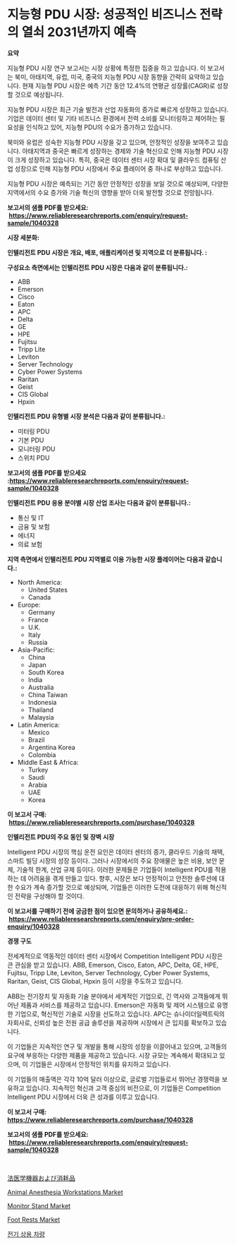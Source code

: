 <p><h1>지능형 PDU 시장: 성공적인 비즈니스 전략의 열쇠 2031년까지 예측</h1></p><p><strong>요약</strong></p>
<p><p>지능형 PDU 시장 연구 보고서는 시장 상황에 특정한 집중을 하고 있습니다. 이 보고서는 북미, 아태지역, 유럽, 미국, 중국의 지능형 PDU 시장 동향을 간략히 요약하고 있습니다. 현재 지능형 PDU 시장은 예측 기간 동안 12.4%의 연평균 성장률(CAGR)로 성장할 것으로 예상됩니다.</p><p>지능형 PDU 시장은 최근 기술 발전과 산업 자동화의 증가로 빠르게 성장하고 있습니다. 기업은 데이터 센터 및 기타 비즈니스 환경에서 전력 소비를 모니터링하고 제어하는 필요성을 인식하고 있어, 지능형 PDU의 수요가 증가하고 있습니다.</p><p>북미와 유럽은 성숙한 지능형 PDU 시장을 갖고 있으며, 안정적인 성장을 보여주고 있습니다. 아태지역과 중국은 빠르게 성장하는 경제와 기술 혁신으로 인해 지능형 PDU 시장이 크게 성장하고 있습니다. 특히, 중국은 데이터 센터 시장 확대 및 클라우드 컴퓨팅 산업 성장으로 인해 지능형 PDU 시장에서 주요 플레이어 중 하나로 부상하고 있습니다.</p><p>지능형 PDU 시장은 예측되는 기간 동안 안정적인 성장을 보일 것으로 예상되며, 다양한 지역에서의 수요 증가와 기술 혁신의 영향을 받아 더욱 발전할 것으로 전망됩니다.</p></p>
<p><strong>보고서의 샘플 PDF를 받으세요: &nbsp;<a href="https://www.reliableresearchreports.com/enquiry/request-sample/1040328">https://www.reliableresearchreports.com/enquiry/request-sample/1040328</a></strong></p>
<p><strong>시장 세분화:</strong></p>
<p><strong> 인텔리전트 PDU 시장은 개요, 배포, 애플리케이션 및 지역으로 더 분류됩니다. :</strong></p>
<p><strong>구성요소 측면에서는 인텔리전트 PDU 시장은 다음과 같이 분류됩니다.:</strong></p>
<p><ul><li>ABB</li><li>Emerson</li><li>Cisco</li><li>Eaton</li><li>APC</li><li>Delta</li><li>GE</li><li>HPE</li><li>Fujitsu</li><li>Tripp Lite</li><li>Leviton</li><li>Server Technology</li><li>Cyber Power Systems</li><li>Raritan</li><li>Geist</li><li>CIS Global</li><li>Hpxin</li></ul></p>
<p><strong> 인텔리전트 PDU 유형별 시장 분석은 다음과 같이 분류됩니다.:</strong></p>
<p><ul><li>미터링 PDU</li><li>기본 PDU</li><li>모니터링 PDU</li><li>스위치 PDU</li></ul></p>
<p><strong>보고서의 샘플 PDF를 받으세요 :<a href="https://www.reliableresearchreports.com/enquiry/request-sample/1040328">https://www.reliableresearchreports.com/enquiry/request-sample/1040328</a></strong></p>
<p><strong> 인텔리전트 PDU 응용 분야별 시장 산업 조사는 다음과 같이 분류됩니다.:</strong></p>
<p><ul><li>통신 및 IT</li><li>금융 및 보험</li><li>에너지</li><li>의료 보험</li></ul></p>
<p><strong>지역 측면에서 인텔리전트 PDU 지역별로 이용 가능한 시장 플레이어는 다음과 같습니다.:</strong></p>
<p><ul>
    <li>
        North America:
        <ul>
            <li>United States</li>
            <li>Canada</li>
        </ul>
    </li>
    <li>
        Europe:
        <ul>
            <li>Germany</li>
            <li>France</li>
            <li>U.K.</li>
            <li>Italy</li>
            <li>Russia</li>
        </ul>
    </li>
    <li>
        Asia-Pacific:
        <ul>
            <li>China</li>
            <li>Japan</li>
            <li>South Korea</li>
            <li>India</li>
            <li>Australia</li>
            <li>China Taiwan</li>
            <li>Indonesia</li>
            <li>Thailand</li>
            <li>Malaysia</li>
        </ul>
    </li>
    <li>
        Latin America:
        <ul>
            <li>Mexico</li>
            <li>Brazil</li>
            <li>Argentina Korea</li>
            <li>Colombia</li>
        </ul>
    </li>
    <li>
        Middle East & Africa:
        <ul>
            <li>Turkey</li>
            <li>Saudi</li>
            <li>Arabia</li>
            <li>UAE</li>
            <li>Korea</li>
        </ul>
    </li>
    </ul></p>
<p><strong>이 보고서 구매: &nbsp;<a href="https://www.reliableresearchreports.com/purchase/1040328">https://www.reliableresearchreports.com/purchase/1040328</a></strong></p>
<p><strong>인텔리전트 PDU의 주요 동인 및 장벽 시장</strong></p>
<p><p>Intelligent PDU 시장의 핵심 운전 요인은 데이터 센터의 증가, 클라우드 기술의 채택, 스마트 빌딩 시장의 성장 등이다. 그러나 시장에서의 주요 장애물은 높은 비용, 보안 문제, 기술적 한계, 산업 규제 등이다. 이러한 문제들은 기업들이 Intelligent PDU를 적용하는 데 어려움을 겪게 만들고 있다. 향후, 시장은 보다 안정적이고 안전한 솔루션에 대한 수요가 계속 증가할 것으로 예상되며, 기업들은 이러한 도전에 대응하기 위해 혁신적인 전략을 구상해야 할 것이다.</p></p>
<p><strong>이 보고서를 구매하기 전에 궁금한 점이 있으면 문의하거나 공유하세요.: &nbsp;<a href="https://www.reliableresearchreports.com/enquiry/pre-order-enquiry/1040328">https://www.reliableresearchreports.com/enquiry/pre-order-enquiry/1040328</a></strong></p>
<p><strong>경쟁 구도</strong></p>
<p><p>전세계적으로 역동적인 데이터 센터 시장에서 Competition Intelligent PDU 시장은 큰 관심을 받고 있습니다. ABB, Emerson, Cisco, Eaton, APC, Delta, GE, HPE, Fujitsu, Tripp Lite, Leviton, Server Technology, Cyber Power Systems, Raritan, Geist, CIS Global, Hpxin 등이 시장을 주도하고 있습니다.</p><p>ABB는 전기장치 및 자동화 기술 분야에서 세계적인 기업으로, 긴 역사와 고객들에게 뛰어난 제품과 서비스를 제공하고 있습니다. Emerson은 자동화 및 제어 시스템으로 유명한 기업으로, 혁신적인 기술로 시장을 선도하고 있습니다. APC는 슈나이더일렉트릭의 자회사로, 신뢰성 높은 전원 공급 솔루션을 제공하며 시장에서 큰 입지를 확보하고 있습니다.</p><p>이 기업들은 지속적인 연구 및 개발을 통해 시장의 성장을 이끌어내고 있으며, 고객들의 요구에 부응하는 다양한 제품을 제공하고 있습니다. 시장 규모는 계속해서 확대되고 있으며, 이 기업들은 시장에서 안정적인 위치를 유지하고 있습니다.</p><p>이 기업들의 매출액은 각각 10억 달러 이상으로, 글로벌 기업들로서 뛰어난 경쟁력을 보유하고 있습니다. 지속적인 혁신과 고객 중심의 비전으로, 이 기업들은 Competition Intelligent PDU 시장에서 더욱 큰 성과를 이루고 있습니다.</p></p>
<p><strong>이 보고서 구매: &nbsp; <a href="https://www.reliableresearchreports.com/purchase/1040328">https://www.reliableresearchreports.com/purchase/1040328</a></strong></p>
<p><strong>보고서의 샘플 PDF를 받으세요: &nbsp;<a href="https://www.reliableresearchreports.com/enquiry/request-sample/1040328">https://www.reliableresearchreports.com/enquiry/request-sample/1040328</a></strong><strong></strong></p>
<p>&nbsp;</p>
<p><p><a href="https://github.com/jkjreqjscoxx7/Market-Research-Report-List-1/blob/main/35831994696.md">法医学機器および消耗品</a></p><p><a href="https://issuu.com/reportprime-2/docs/animal-anesthesia-workstations-market-size-2030.pp">Animal Anesthesia Workstations Market</a></p><p><a href="https://github.com/yoshih12/Market-Research-Report-List-2/blob/main/monitor-stand-market.md">Monitor Stand Market</a></p><p><a href="https://github.com/castoriffic/Market-Research-Report-List-3/blob/main/foot-rests-market.md">Foot Rests Market</a></p><p><a href="https://github.com/nuekbpymrrz5/Market-Research-Report-List-1/blob/main/68495054209.md">전기 상용 차량</a></p></p>